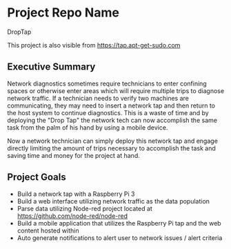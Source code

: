 # Project Repo Name
DropTap

This project is also visible from https://tap.apt-get-sudo.com
## Executive Summary
Network diagnostics sometimes require technicians to enter confining spaces or otherwise enter areas which will require multiple trips to diagnose network traffic. If a technician needs to verify two machines are communicating, they may need to insert a network tap and then return to the host system to continue diagnostics. This is a waste of time and by deploying the "Drop Tap" the network tech can now accomplish the same task from the palm of his hand by using a mobile device.

Now a network technician can simply deploy this network tap and engage directly limiting the amount of trips necessary to accomplish the task and saving time and money for the project at hand.

## Project Goals
* Build a network tap with a Raspberry Pi 3
* Build a web interface utilizing network traffic as the data population
* Parse data utilizing Node-red project located at https://github.com/node-red/node-red
* Build a mobile application that utilizes the Raspberry Pi tap and the web content hosted within
* Auto generate notifications to alert user to network issues / alert criteria
